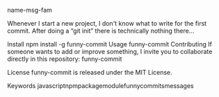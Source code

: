 name-msg-fam

Whenever I start a new project, I don't know what to write for the first commit. After doing a “git init” there is technically nothing there...

Install
npm install -g funny-commit
Usage
funny-commit
Contributing
If someone wants to add or improve something, I invite you to collaborate directly in this repository: funny-commit

License
funny-commit is released under the MIT License.

Keywords
javascriptnpmpackagemodulefunnycommitsmessages